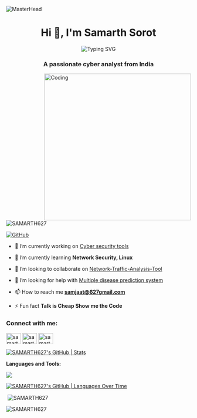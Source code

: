 ![MasterHead](https://user-images.githubusercontent.com/10498744/210012254-234538ff-d198-48aa-8964-37e6fd45d227.gif)
<h1 align="center">Hi 👋, I'm Samarth Sorot</h1>
<p align="center">
    <img src="https://readme-typing-svg.demolab.com/?font=Fira+Code&weight=600&size=29&duration=2500&pause=500&width=550&lines=Cyber+Analyst+by+Day+;Security+Enthusiast+by+Night" alt="Typing SVG">
</p>

<h3 align="center">A passionate cyber analyst from India</h3>
<img align="right" alt="Coding" width="400" src="https://t3.ftcdn.net/jpg/05/66/81/30/360_F_566813009_s79aILgAeOcKPMsAucxoAcfYD218jzeG.jpg">

<p align="left"> <img src="https://komarev.com/ghpvc/?username=SAMARTH627&label=Profile%20views&color=0e75b6&style=flat" alt="SAMARTH627" /> </p>

<p align="left"> <a href="https://github.com/SAMARTH627" target="blank"><img src="https://img.shields.io/badge/GitHub-Follow-blue?style=for-the-badge&logo=github" alt="GitHub" /></a> </p>

- 🔭 I’m currently working on [Cyber security tools](https://github.com/SAMARTH627/Cyber-Security-Tools)

- 🌱 I’m currently learning **Network Security, Linux**

- 👯 I’m looking to collaborate on [Network-Traffic-Analysis-Tool](https://github.com/SAMARTH627/Network-Traffic-Analysis-Tool)

- 🤝 I’m looking for help with [Multiple disease prediction system](https://publicmlwebapp-jiv44uyqzrjuznpfs6gnkx.streamlit.app/)

- 📫 How to reach me **samjaat@627gmail.com**

- ⚡ Fun fact **Talk is Cheap Show me the Code**

<h3 align="left">Connect with me:</h3>
<p align="left">
<a href="https://twitter.com/samarth627_" target="blank"><img align="center" src="https://raw.githubusercontent.com/rahuldkjain/github-profile-readme-generator/master/src/images/icons/Social/twitter.svg" alt="samarth627_" height="30" width="40" /></a>
<a href="https://linkedin.com/in/samarth-sorot-52b071233/" target="blank"><img align="center" src="https://raw.githubusercontent.com/rahuldkjain/github-profile-readme-generator/master/src/images/icons/Social/linked-in-alt.svg" alt="samarth-sorot" height="30" width="40" /></a>
<a href="https://www.leetcode.com/samarth627_" target="blank"><img align="center" src="https://raw.githubusercontent.com/rahuldkjain/github-profile-readme-generator/master/src/images/icons/Social/leet-code.svg" alt="samarth627_" height="30" width="40" /></a>
</p>

[![SAMARTH627's GitHub | Stats](https://stats.quine.sh/SAMARTH627/github?theme=dark)](https://quine.sh?utm_source=widgets&utm_campaign=SAMARTH627)

**Languages and Tools:**
  
<a href="https://skillicons.dev">
    <img src="https://skillicons.dev/icons?i=git,bootstrap,c,vercel,netlify,cpp,css,figma,github,html,js,linux,md,materialui,mysql,nodejs,postman,py,react,google cloud,vscode&perline=18" />
</a>

[![SAMARTH627's GitHub | Languages Over Time](https://stats.quine.sh/SAMARTH627/languages-over-time?theme=dark)](https://quine.sh?utm_source=widgets&utm_campaign=SAMARTH627)

<!--<p><img align="left" src="https://github-readme-stats-git-masterrstaa-rickstaa.vercel.app/api/top-langs?username=SAMARTH627&show_icons=true&locale=en&layout=compact" alt="SAMARTH627" /></p>-->

<p>&nbsp;<img align="center" src="https://github-readme-stats-git-masterrstaa.vercel.app/api?username=SAMARTH627&show_icons=true&locale=en" alt="SAMARTH627" /></p>

<p><img align="center" src="https://github-readme-streak-stats.herokuapp.com/?user=SAMARTH627&" alt="SAMARTH627" /></p>

